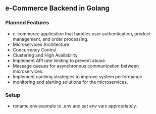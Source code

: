  ## e-Commerce Backend in Golang

### Planned Features 
* e-commerce application that handles user authentication, product management, and order processing.
* Microservices Architecture
* Concurrency Control
* Clustering and High Availability
* Implement API rate limiting to prevent abuse.
* Message queues for asynchronous communication between microservices.
* Implement caching strategies to improve system performance.
* monitoring and alerting solutions for the microservices.

### Setup

- rename env.example  to .env and set env vars appropriately.


